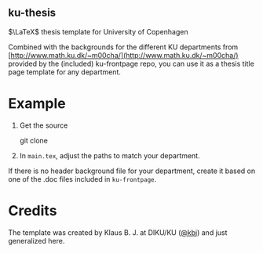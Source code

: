 ku-thesis
---------
$\LaTeX$ thesis template for University of Copenhagen

Combined with the backgrounds for the different KU departments from [http://www.math.ku.dk/~m00cha/](http://www.math.ku.dk/~m00cha/) provided by the (included) ku-frontpage repo, you can use it as a thesis title page template for any department.

# Example

1. Get the source

    git clone <this repo>

2. In `main.tex`, adjust the paths to match your department.

If there is no header background file for your department, create it based on one of the .doc files included in `ku-frontpage`.

# Credits

The template was created by Klaus B. J. at DIKU/KU ([@kbj](https://github.com/kbj)) and just generalized here.
